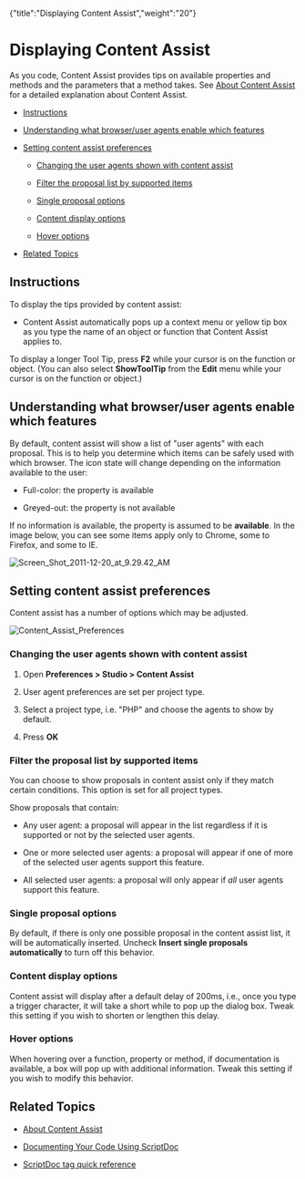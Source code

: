 {"title":"Displaying Content Assist","weight":"20"} 

# Displaying Content Assist

As you code, Content Assist provides tips on available properties and methods and the parameters that a method takes. See [About Content Assist](/docs/appc/Axway_Appcelerator_Studio/Axway_Appcelerator_Studio_Guide/Basic_Concepts/Content_Assist/About_Content_Assist/) for a detailed explanation about Content Assist.

*   [Instructions](#Instructions)
    
*   [Understanding what browser/user agents enable which features](#Understandingwhatbrowser/useragentsenablewhichfeatures)
    
*   [Setting content assist preferences](#Settingcontentassistpreferences)
    
    *   [Changing the user agents shown with content assist](#Changingtheuseragentsshownwithcontentassist)
        
    *   [Filter the proposal list by supported items](#Filtertheproposallistbysupporteditems)
        
    *   [Single proposal options](#Singleproposaloptions)
        
    *   [Content display options](#Contentdisplayoptions)
        
    *   [Hover options](#Hoveroptions)
        
*   [Related Topics](#RelatedTopics)
    

## Instructions

To display the tips provided by content assist:

*   Content Assist automatically pops up a context menu or yellow tip box as you type the name of an object or function that Content Assist applies to.
    

To display a longer Tool Tip, press **F2** while your cursor is on the function or object. (You can also select **ShowToolTip** from the **Edit** menu while your cursor is on the function or object.)

## Understanding what browser/user agents enable which features

By default, content assist will show a list of "user agents" with each proposal. This is to help you determine which items can be safely used with which browser. The icon state will change depending on the information available to the user:

*   Full-color: the property is available
    
*   Greyed-out: the property is not available
    

If no information is available, the property is assumed to be **available**. In the image below, you can see some items apply only to Chrome, some to Firefox, and some to IE.

![Screen_Shot_2011-12-20_at_9.29.42_AM](/Images/appc/download/attachments/30083298/Screen_Shot_2011-12-20_at_9.29.42_AM.png)

## Setting content assist preferences

Content assist has a number of options which may be adjusted.

![Content_Assist_Preferences](/Images/appc/download/attachments/30083298/Content_Assist_Preferences.png)

### Changing the user agents shown with content assist

1.  Open **Preferences > Studio > Content Assist**
    
2.  User agent preferences are set per project type.
    
3.  Select a project type, i.e. "PHP" and choose the agents to show by default.
    
4.  Press **OK**
    

### Filter the proposal list by supported items

You can choose to show proposals in content assist only if they match certain conditions. This option is set for all project types.

Show proposals that contain:

*   Any user agent: a proposal will appear in the list regardless if it is supported or not by the selected user agents.
    
*   One or more selected user agents: a proposal will appear if one of more of the selected user agents support this feature.
    
*   All selected user agents: a proposal will only appear if _all_ user agents support this feature.
    

### Single proposal options

By default, if there is only one possible proposal in the content assist list, it will be automatically inserted. Uncheck **Insert single proposals automatically** to turn off this behavior.

### Content display options

Content assist will display after a default delay of 200ms, i.e., once you type a trigger character, it will take a short while to pop up the dialog box. Tweak this setting if you wish to shorten or lengthen this delay.

### Hover options

When hovering over a function, property or method, if documentation is available, a box will pop up with additional information. Tweak this setting if you wish to modify this behavior.

## Related Topics

*   [About Content Assist](/docs/appc/Axway_Appcelerator_Studio/Axway_Appcelerator_Studio_Guide/Basic_Concepts/Content_Assist/About_Content_Assist/)
    
*   [Documenting Your Code Using ScriptDoc](/docs/appc/Axway_Appcelerator_Studio/Axway_Appcelerator_Studio_Guide/Web_Development/JavaScript_Development/Documenting_Code/Documenting_Your_Code_Using_ScriptDoc/)
    
*   [ScriptDoc tag quick reference](/docs/appc/Axway_Appcelerator_Studio/Axway_Appcelerator_Studio_Guide/Web_Development/JavaScript_Development/ScriptDoc_tag_quick_reference/)
